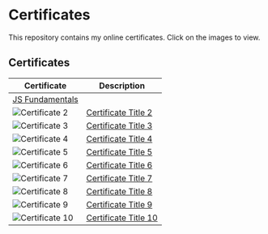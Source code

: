 # Certificates

This repository contains my online certificates. Click on the images to view.

## Certificates

| Certificate | Description |
|-------------|-------------|
| [JS Fundamentals](https://softuni.bg/certificates/details/166314/04aaa46e)
| ![Certificate 2](link-to-your-image-2.png) | [Certificate Title 2](link-to-your-certificate-2) |
| ![Certificate 3](link-to-your-image-3.png) | [Certificate Title 3](link-to-your-certificate-3) |
| ![Certificate 4](link-to-your-image-4.png) | [Certificate Title 4](link-to-your-certificate-4) |
| ![Certificate 5](link-to-your-image-5.png) | [Certificate Title 5](link-to-your-certificate-5) |
| ![Certificate 6](link-to-your-image-6.png) | [Certificate Title 6](link-to-your-certificate-6) |
| ![Certificate 7](link-to-your-image-7.png) | [Certificate Title 7](link-to-your-certificate-7) |
| ![Certificate 8](link-to-your-image-8.png) | [Certificate Title 8](link-to-your-certificate-8) |
| ![Certificate 9](link-to-your-image-9.png) | [Certificate Title 9](link-to-your-certificate-9) |
| ![Certificate 10](link-to-your-image-10.png) | [Certificate Title 10](link-to-your-certificate-10) |

